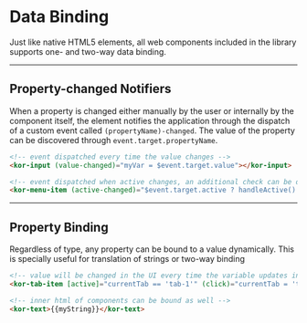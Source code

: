 # Data Binding

Just like native HTML5 elements, all web components included in the library supports one- and two-way data binding.

---

## Property-changed Notifiers

When a property is changed either manually by the user or internally by the component itself, the element notifies the application through the dispatch of a custom event called `(propertyName)-changed`. The value of the property can be discovered through `event.target.propertyName`.

```html
<!-- event dispatched every time the value changes -->
<kor-input (value-changed)="myVar = $event.target.value"></kor-input>

<!-- event dispatched when active changes, an additional check can be done to determine if active value is true or false-->
<kor-menu-item (active-changed)="$event.target.active ? handleActive() : myOtherFunction()"></kor-menu-item>
```

---

## Property Binding

Regardless of type, any property can be bound to a value dynamically. This is specially useful for translation of strings or two-way binding

```html
<!-- value will be changed in the UI every time the variable updates in the background -->
<kor-tab-item [active]="currentTab == 'tab-1'" (click)="currentTab = 'tab-1"></kor-tab-item>

<!-- inner html of components can be bound as well -->
<kor-text>{{myString}}</kor-text>
```